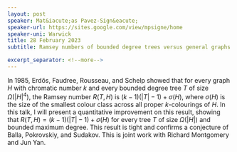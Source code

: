 ```yaml
---
layout: post
speaker: Mat&iacute;as Pavez-Sign&eacute;
speaker-url: https://sites.google.com/view/mpsigne/home
speaker-uni: Warwick
title: 28 February 2023
subtitle: Ramsey numbers of bounded degree trees versus general graphs

excerpt_separator: <!--more-->
---
```



In 1985, Erd&#337;s, Faudree, Rousseau, and Schelp showed that for every graph $H$ with chromatic number $k$ and every bounded degree tree $T$ of size $\Omega(|H|^4)$, the Ramsey number $R(T,H)$ is $(k-1)(|T|-1)+\sigma(H)$, where $\sigma(H)$ is the size of the smallest colour class across all proper $k$-colourings of $H$.  In this talk, I will present a quantitative improvement on this result, showing that $R(T,H)=(k-1)(|T|-1)+\sigma(H)$ for every tree $T$ of size $\Omega(|H|)$ and bounded maximum degree. This result is tight and confirms a conjecture of Balla, Pokrovskiy, and Sudakov.
This is joint work with Richard Montgomery and Jun Yan.

<!--more-->
